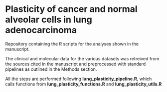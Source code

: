 # Plasticity of cancer and normal alveolar cells in lung adenocarcinoma

Repository containing the R scripts for the analyses shown in the manuscript.

The clinical and molecular data for the various datasets was retreived from the sources cited in the manuscript and preprocessed with standard pipelines as outlined in the Methods section.

All the steps are performed following __lung_plasticity_pipeline.R__, which calls functions from __lung_plasticity_functions.R__ and __lung_plasticity_utils.R__
